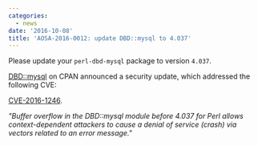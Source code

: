 ```yaml
---
categories:
  - news
date: '2016-10-08'
title: 'AOSA-2016-0012: update DBD::mysql to 4.037'
---
```



Please update your `perl-dbd-mysql` package to version `4.037`.

[DBD::mysql](http://search.cpan.org/~michielb/DBD-mysql-4.037/lib/DBD/mysql.pm) on CPAN announced a security update, which addressed the following CVE:

[CVE-2016-1246](https://cve.mitre.org/cgi-bin/cvename.cgi?name=CVE-2016-1246).

*"Buffer overflow in the DBD::mysql module before 4.037 for Perl allows context-dependent attackers to cause a denial of service (crash) via vectors related to an error message."*
